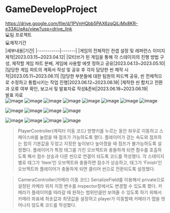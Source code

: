 # GameDevelopProject
https://drive.google.com/file/d/1PVnHQbb5PAX6zqQiLjMx8KR-e33AUqAs/view?usp=drive_link <br>
💻팀 프로젝트<br>
💻제작기간<br>
|세부내용|기간|
|-----------|-------|
|게임의 전체적인 컨셉 설정 및 레퍼런스 이미지 제작|2023.03.15~2023.04.12|
|모티브가 된 게임을 통해 각 스테이지의 진행 방법 구성, 제작할 게임 파트 분배, 게임에 사용할 에셋 정하고 공유|2023.04.13~2023.05.10|
|담당한 게임 파트의 계획서 작성 및 공유 후 각자 담당한 씬 제작 시작|2023.05.11~2023.06.11|
|담당한 부분들에 대한 팀원의 피드백 공유, 씬 전체적으로 수정하고 통합시키는 작업 진행|2023.06.12~2023.06.18|
|제작한 씬 합치고 전환과 오류 여부 확인, 보고서 및 발표자료 작성&준비|2023.06.18~2023.06.19|
<br>
발표 자료<br>
![image](https://github.com/yujin4sth00/GameDevelopProject/assets/115778958/8a602204-e229-4063-8eb8-7c6c4ed898c5)
![image](https://github.com/yujin4sth00/GameDevelopProject/assets/115778958/f6f8b2d1-8185-4bec-bc17-63b1fdf8ecba)
![image](https://github.com/yujin4sth00/GameDevelopProject/assets/115778958/9aa639c1-ecf8-4f5e-8db1-2cf3c96be3b6)
![image](https://github.com/yujin4sth00/GameDevelopProject/assets/115778958/1d2b31a3-9315-4009-b305-5ed5e105a2d1)
![image](https://github.com/yujin4sth00/GameDevelopProject/assets/115778958/81a4a3d8-b8ac-47b0-a215-8aa95de06314)
![image](https://github.com/yujin4sth00/GameDevelopProject/assets/115778958/99bc9b7f-7466-4d05-bd9f-fc4b57689378)
![image](https://github.com/yujin4sth00/GameDevelopProject/assets/115778958/8572d702-b10e-49d6-aab1-1eab76bd0fb2)
![image](https://github.com/yujin4sth00/GameDevelopProject/assets/115778958/0aebfe9f-43e3-4c34-9e3d-abd00555af30)



![image](https://github.com/yujin4sth00/GameDevelopProject/assets/115778958/9451b687-5071-4801-bf81-783f619f2b9b)
![image](https://github.com/yujin4sth00/GameDevelopProject/assets/115778958/e8dadb51-ac6a-40f2-bcec-93a0aa80e28a)
![image](https://github.com/yujin4sth00/GameDevelopProject/assets/115778958/255e73a0-e4c9-4b23-818c-14191e772afb)
![image](https://github.com/yujin4sth00/GameDevelopProject/assets/115778958/948d2119-cb1e-4791-9bf2-94cc572fc7d4)

![image](https://github.com/yujin4sth00/GameDevelopProject/assets/115778958/99a012d2-5be9-4f7a-8e20-fc3109daa1fa)
![image](https://github.com/yujin4sth00/GameDevelopProject/assets/115778958/4dc501b3-ad3e-4f7a-baa6-49b68ec9e695)
![image](https://github.com/yujin4sth00/GameDevelopProject/assets/115778958/ec567442-1c69-4fda-8e95-b7841cb944e7)
![image](https://github.com/yujin4sth00/GameDevelopProject/assets/115778958/beeae1e5-e964-4207-94f2-057a5657226a)


>PlayerController(캐릭터 이동 코드)
방향키를 누르는 동안 좌우로 이동하고 스페이스바를 눌렀을 때 점프가 가능하도록 했다. 플레이어가 걷는 속도와 점프하는 힘의 기본값을 두었고 지정한 높이보다 높아졌을 때 점프가 불가능하도록 설정했다. 플레이어가 특정 태그를 가진 오브젝트와 충돌하게 되면 함수를 호출하도록 해서 점수 상승과 다른 씬으로 연결이 되도록 코드를 작성했다. 각 스테이지별로 태그가 ‘Item’인 오브젝트와 충돌하면 점수가 상승하고, 태그가 ‘Finish’인 오브젝트와 플레이어가 충돌하게 되면 클리어 씬으로 전환되도록 설정했다.



>CameraController(카메라 이동 코드)
SerializeField를 이용해서 private으로 설정된 카메라 위치 지정 변수를 inspector창에서도 변경할 수 있도록 했다. 카메라가 플레이어를 따라갈 때 원하는 범위만큼만 보여줄 수 있도록 하기 위해서 카메라 좌표에 최솟값과 최댓값을 설정하고 player가 이동할때 카메라가 맵을 벗어나지 않도록 코드를 작성했다.
